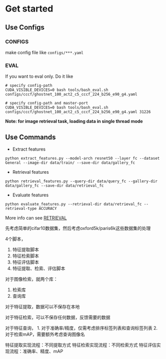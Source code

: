 # Get started

## Use Configs

### CONFIGS

make config file like `configs/***.yaml`

### EVAL

If you want to eval only. Do it like

```shell
# specify config-path
CUDA_VISIBLE_DEVICES=0 bash tools/bash_eval.sh configs/cccf/ghostnet_100_act2_c5_cccf_224_b256_e90_g4.yaml

# specify config-path and master-port
CUDA_VISIBLE_DEVICES=0 bash tools/bash_eval.sh configs/cccf/ghostnet_100_act2_c5_cccf_224_b256_e90_g4.yaml 31226
```

**Note: for image retrieval task, loading data in single thread mode**

## Use Commands

* Extract features

```shell
python extract_features.py --model-arch resnet50 --layer fc --dataset General --image-dir data/train/ --save-dir data/gallery_fc
```

* Retrieval features

```shell
python retrieval_features.py --query-dir data/query_fc --gallery-dir data/gallery_fc --save-dir data/retrieval_fc
```

* Evaluate features

```shell
python evaluate_features.py --retrieval-dir data/retrieval_fc --retrieval-type ACCURACY
```

More info can see [RETRIEVAL](https://github.com/zjykzj/SimpleIR/tree/main/tools/retrieval)

先考虑简单的cifar10数据集，然后考虑oxford5k/paris6k这些数据集的处理

4个脚本，

1. 特征提取脚本
2. 特征检索脚本
3. 特征评估脚本
4. 特征提取、检索、评估脚本

对于图像检索，就两个库：

1. 检索库
2. 查询库

对于特征提取，数据可以不保存在本地

对于特征检索，可以不保存任何数据，反馈需要的数据

对于特征查询， 
    1. 对于准确率/精度，仅需考虑排序标签列表和查询标签列表 
    2. 对于检索mAP，需要额外考虑查询图像名

特征提取实现流程：不同提取方式
特征检索实现流程：不同检索方式
特征评估实现流程：准确率、精度、mAP
